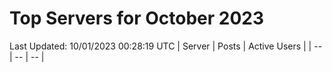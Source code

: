 # Top Servers for October 2023
Last Updated: 10/01/2023 00:28:19 UTC
| Server | Posts | Active Users |
| -- | -- | -- |
